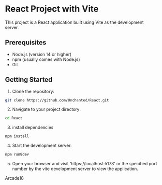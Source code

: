 # React Project with Vite

This project is a React application built using Vite as the development server.

## Prerequisites

- Node.js (version 14 or higher)
- npm (usually comes with Node.js)
- Git

## Getting Started

1. Clone the repository:
```bash
git clone https://github.com/Unchanted/React.git
```
2. Navigate to your project directory:
```bash
cd React
```
3. install dependencies 
```bash
npm install
```
4. Start the development server:
```bash
npm run8dev
```
5. Open your browser and visit 'https://localhost:5173' or the specified port number by the vite development server to view the application.


Arcade18

